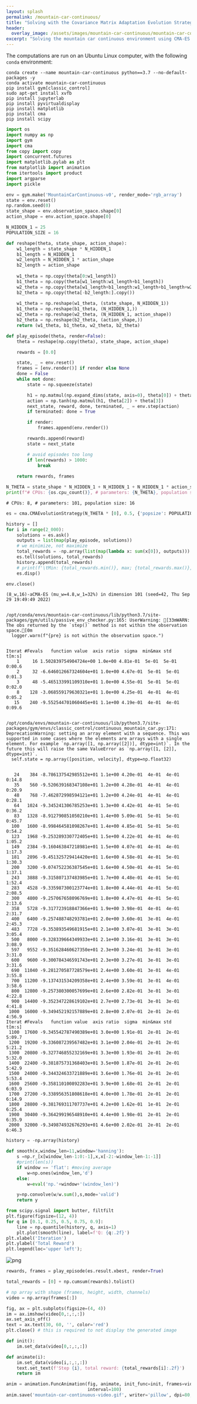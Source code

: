 ```yaml
---
layout: splash
permalink: /mountain-car-continuous/
title: "Solving with the Covariance Matrix Adaptation Evolution Strategy Method "
header:
  overlay_image: /assets/images/mountain-car-continuous/mountain-car-continuous-splash.jpeg
excerpt: "Solving the mountain car continuous environment using CMA-ES."
---
```


The computations are run on an Ubuntu Linux computer, with the following `conda` environment:

```
conda create --name mountain-car-continuous python==3.7 --no-default-packages -y
conda activate mountain-car-continuous
pip install gym[classic_control]
sudo apt-get install xvfb
pip install jupyterlab
pip install pyvirtualdisplay
pip install matplotlib
pip install cma
pip install scipy
```


```python
import os
import numpy as np
import gym
import cma
from copy import copy
import concurrent.futures
import matplotlib.pylab as plt
from matplotlib import animation
from itertools import product
import argparse
import pickle
```


```python
env = gym.make('MountainCarContinuous-v0', render_mode='rgb_array')
state = env.reset()
np.random.seed(0)
state_shape = env.observation_space.shape[0]
action_shape = env.action_space.shape[0]
```


```python
N_HIDDEN_1 = 25
POPULATION_SIZE = 16
```


```python
def reshape(theta, state_shape, action_shape):
    w1_length = state_shape * N_HIDDEN_1
    b1_length = N_HIDDEN_1
    w2_length = N_HIDDEN_1 * action_shape
    b2_length = action_shape
    
    w1_theta = np.copy(theta[0:w1_length])
    b1_theta = np.copy(theta[w1_length:w1_length+b1_length])
    w2_theta = np.copy(theta[w1_length+b1_length:w1_length+b1_length+w2_length])
    b2_theta = np.copy(theta[-b2_length:].copy())
    
    w1_theta = np.reshape(w1_theta, (state_shape, N_HIDDEN_1))
    b1_theta = np.reshape(b1_theta, (N_HIDDEN_1,))
    w2_theta = np.reshape(w2_theta, (N_HIDDEN_1, action_shape))
    b2_theta = np.reshape(b2_theta, (action_shape,))
    return (w1_theta, b1_theta, w2_theta, b2_theta)
```


```python
def play_episode(theta, render=False):
    theta = reshape(np.copy(theta), state_shape, action_shape)

    rewards = [0.0]

    state, _ = env.reset()
    frames = [env.render()] if render else None
    done = False
    while not done:
        state = np.squeeze(state)

        h1 = np.matmul(np.expand_dims(state, axis=0), theta[0]) + theta[1]
        action = np.tanh(np.matmul(h1, theta[2]) + theta[3])
        next_state, reward, done, terminated, _ = env.step(action)
        if terminated: done = True

        if render:
            frames.append(env.render())

        rewards.append(reward)
        state = next_state

        # avoid episodes too long
        if len(rewards) > 1000:
            break
    
    return rewards, frames
```


```python
N_THETA = state_shape * N_HIDDEN_1 + N_HIDDEN_1 + N_HIDDEN_1 * action_shape + action_shape
print(f"# CPUs: {os.cpu_count()}, # parameters: {N_THETA}, population size: {POPULATION_SIZE}")
```

    # CPUs: 8, # parameters: 101, population size: 16
    


```python
es = cma.CMAEvolutionStrategy(N_THETA * [0], 0.5, {'popsize': POPULATION_SIZE, 'seed': 42})

history = []
for i in range(2_000):
    solutions = es.ask()
    outputs = list(map(play_episode, solutions))
    # we minimize, not maximize
    total_rewards = -np.array(list(map(lambda x: sum(x[0]), outputs)))
    es.tell(solutions, total_rewards)
    history.append(total_rewards)
    # print(f'\tMin: {total_rewards.min()}, max; {total_rewards.max()}, mean: {total_rewards.mean()}')
    es.disp()

env.close()
```

    (8_w,16)-aCMA-ES (mu_w=4.8,w_1=32%) in dimension 101 (seed=42, Thu Sep 29 19:49:49 2022)
    

    /opt/conda/envs/mountain-car-continuous/lib/python3.7/site-packages/gym/utils/passive_env_checker.py:165: UserWarning: [33mWARN: The obs returned by the `step()` method is not within the observation space.[0m
      logger.warn(f"{pre} is not within the observation space.")
    

    Iterat #Fevals   function value  axis ratio  sigma  min&max std  t[m:s]
        1     16 1.502839754904724e+00 1.0e+00 4.81e-01  5e-01  5e-01 0:00.6
        2     32 -6.646012667324604e+01 1.0e+00 4.67e-01  5e-01  5e-01 0:01.3
        3     48 -5.465133991109310e+01 1.0e+00 4.55e-01  5e-01  5e-01 0:02.0
        8    128 -3.068559179630321e+01 1.0e+00 4.25e-01  4e-01  4e-01 0:05.2
       15    240 -9.552544701060445e+01 1.1e+00 4.19e-01  4e-01  4e-01 0:09.6
    

    /opt/conda/envs/mountain-car-continuous/lib/python3.7/site-packages/gym/envs/classic_control/continuous_mountain_car.py:171: DeprecationWarning: setting an array element with a sequence. This was supported in some cases where the elements are arrays with a single element. For example `np.array([1, np.array([2])], dtype=int)`. In the future this will raise the same ValueError as `np.array([1, [2]], dtype=int)`.
      self.state = np.array([position, velocity], dtype=np.float32)
    

       24    384 -8.786137542985512e+01 1.1e+00 4.20e-01  4e-01  4e-01 0:14.8
       35    560 -9.520639168347108e+01 1.2e+00 4.28e-01  4e-01  4e-01 0:20.9
       48    768 -7.462872998594121e+01 1.2e+00 4.24e-01  4e-01  4e-01 0:28.1
       64   1024 -9.345241306785253e+01 1.3e+00 4.42e-01  4e-01  5e-01 0:36.2
       83   1328 -8.912790851050210e+01 1.4e+00 5.09e-01  5e-01  5e-01 0:45.7
      100   1600 -8.998464581098267e+01 1.4e+00 4.85e-01  5e-01  5e-01 0:54.2
      123   1968 -9.253289330772405e+01 1.5e+00 4.22e-01  4e-01  4e-01 1:05.2
      149   2384 -9.160463847218981e+01 1.5e+00 4.07e-01  4e-01  4e-01 1:17.3
      181   2896 -9.451325729414420e+01 1.6e+00 4.58e-01  4e-01  5e-01 1:30.3
      200   3200 -9.074752236387545e+01 1.6e+00 4.50e-01  4e-01  5e-01 1:37.1
      243   3888 -9.315807137483985e+01 1.7e+00 4.48e-01  4e-01  5e-01 1:52.4
      283   4528 -9.335987300123774e+01 1.8e+00 4.44e-01  4e-01  5e-01 2:08.5
      300   4800 -9.257067658096769e+01 1.8e+00 4.47e-01  4e-01  5e-01 2:13.6
      358   5728 -9.317723918847366e+01 1.9e+00 3.98e-01  4e-01  4e-01 2:31.7
      400   6400 -9.257488748293781e+01 2.0e+00 3.60e-01  3e-01  4e-01 2:45.3
      483   7728 -9.353893549681915e+01 2.1e+00 3.07e-01  3e-01  3e-01 3:05.4
      500   8000 -9.328339664349933e+01 2.1e+00 3.16e-01  3e-01  3e-01 3:08.9
      597   9552 -9.351628460627350e+01 2.3e+00 3.24e-01  3e-01  3e-01 3:31.0
      600   9600 -9.300784346591743e+01 2.3e+00 3.27e-01  3e-01  3e-01 3:31.6
      690  11040 -9.281270587728579e+01 2.4e+00 3.60e-01  3e-01  4e-01 3:55.8
      700  11200 -9.137431534209358e+01 2.4e+00 3.59e-01  3e-01  4e-01 3:58.6
      800  12800 -9.257380300057699e+01 2.6e+00 2.82e-01  3e-01  3e-01 4:22.8
      900  14400 -9.352347228619102e+01 2.7e+00 2.73e-01  3e-01  3e-01 4:41.8
     1000  16000 -9.349452192157889e+01 2.8e+00 2.07e-01  2e-01  2e-01 4:56.9
    Iterat #Fevals   function value  axis ratio  sigma  min&max std  t[m:s]
     1100  17600 -9.345542787490389e+01 3.0e+00 1.91e-01  2e-01  2e-01 5:09.7
     1200  19200 -9.336087239567482e+01 3.1e+00 2.04e-01  2e-01  2e-01 5:21.2
     1300  20800 -9.327746855232169e+01 3.3e+00 1.93e-01  2e-01  2e-01 5:32.0
     1400  22400 -9.381875731368403e+01 3.5e+00 1.87e-01  2e-01  2e-01 5:42.9
     1500  24000 -9.344324633721889e+01 3.6e+00 1.76e-01  2e-01  2e-01 5:53.4
     1600  25600 -9.358110100892283e+01 3.9e+00 1.68e-01  2e-01  2e-01 6:03.9
     1700  27200 -9.338956351808618e+01 4.0e+00 1.78e-01  2e-01  2e-01 6:14.9
     1800  28800 -9.381769311707737e+01 4.2e+00 1.62e-01  1e-01  2e-01 6:25.4
     1900  30400 -9.364299196548910e+01 4.4e+00 1.98e-01  2e-01  2e-01 6:35.9
     2000  32000 -9.349874932676293e+01 4.6e+00 2.02e-01  2e-01  2e-01 6:46.3
    


```python
history = -np.array(history)
```


```python
def smooth(x,window_len=11,window='hanning'):
    s =np.r_[x[window_len-1:0:-1],x,x[-2:-window_len-1:-1]]
    #print(len(s))
    if window == 'flat': #moving average
        w=np.ones(window_len,'d')
    else:
        w=eval('np.'+window+'(window_len)')

    y=np.convolve(w/w.sum(),s,mode='valid')
    return y
```


```python
from scipy.signal import butter, filtfilt
plt.figure(figsize=(12, 4))
for q in [0.1, 0.25, 0.5, 0.75, 0.9]:
    line = np.quantile(history, q, axis=1)
    plt.plot(smooth(line), label=f'Q: {q:.2f}')
plt.xlabel('Iteration')
plt.ylabel('Total Reward')
plt.legend(loc='upper left');
```


    
![png](/assets/images/mountain-car-continuous/mountain-car-continuous-1.png)
    



```python
rewards, frames = play_episode(es.result.xbest, render=True)
```


```python
total_rewards = [0] + np.cumsum(rewards).tolist()
```


```python
# np array with shape (frames, height, width, channels)
video = np.array(frames[:]) 

fig, ax = plt.subplots(figsize=(4, 4))
im = ax.imshow(video[0,:,:,:])
ax.set_axis_off()
text = ax.text(30, 60, '', color='red')
plt.close() # this is required to not display the generated image

def init():
    im.set_data(video[0,:,:,:])

def animate(i):
    im.set_data(video[i,:,:,:])
    text.set_text(f'Step {i}, total reward: {total_rewards[i]:.2f}')
    return im

anim = animation.FuncAnimation(fig, animate, init_func=init, frames=video.shape[0],
                               interval=100)
anim.save('mountain-car-continuous-video.gif', writer='pillow', dpi=80, fps=24)
```
